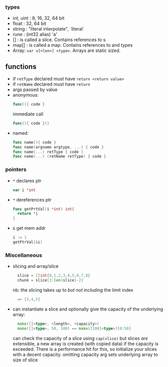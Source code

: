 ### types
- int, uint : 8, 16, 32, 64 bit
- float : 32, 64 bit
- string : "literal interpolate", \`literal\`
- rune : (int32 alias) 'a'
- []<type> : is called a slice. Contains references to <type>s
- map[<key type>]<val type> : is called a map. Contains references to <key> and <val> types
- Array: `var x[<len>] <type>`. Arrays are static sized.

## functions
- if `retType` declared must have `return <return value>`
- if `retName` declared must have `return`
- args passed by value
- anonymous:
  ```go
  func(){ code }
  ```
  immediate call
  ```go
  func(){ code }()
  ```
- named:
  ```go
  func name(){ code }
  func name(argname argtype, ...) { code }
  func name(...) retType { code }
  func name(...) (retName retType) { code }
  ```

### pointers
- `*` declares ptr
  ```go
  var i *int
  ```
- `*` dereferences ptr
  ```go
  func getPrtVal(i *int) int{
    return *i
  }
  ```
- `&` get mem addr
  ```go
  i := 1
  getPtrVal(&i)
  ```

### Miscellaneous
- slicing and array/slice
  ```go
    slice = []int{0,1,2,3,4,5,6,7,8}
    chunk = slice[3:len(slice)-2]
  ```
  nb: the slicing takes up to *but not including* the limit index
  ```go
    => [3,4,5]
  ```
- can instantiate a slice and optionally give the capacity of the underlying array:
  ```go
    make([]<type>, <length>, <capacity>)
    make([]<type>, 50, 100) == make([100]<type>)[0:50]
  ```
  can check the capacity of a slice using `cap(slice)` but slices _are_ extensible, a new array is created (with copied data) if the capacity is exceeded. There is a performance hit for this, so initialize your slices with a decent capacity.
  omitting capacity arg sets underlying array to size of slice
